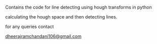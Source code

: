 
Contains the code for line detecting using hough transforms  in python 

calculating the hough space and then detecting lines.


for any queries contact 

dheerajramchandani106@gmail.com
